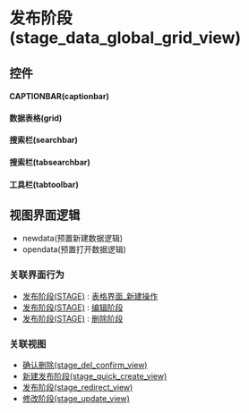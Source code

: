 # 发布阶段(stage_data_global_grid_view)  <!-- {docsify-ignore-all} -->



## 控件
#### CAPTIONBAR(captionbar)
#### 数据表格(grid)
#### 搜索栏(searchbar)
#### 搜索栏(tabsearchbar)
#### 工具栏(tabtoolbar)

## 视图界面逻辑
  * newdata(预置新建数据逻辑)
  * opendata(预置打开数据逻辑)


### 关联界面行为
  * [发布阶段(STAGE)](module/ProjMgmt/stage) : [表格界面_新建操作](module/ProjMgmt/stage#界面行为)
  * [发布阶段(STAGE)](module/ProjMgmt/stage) : [编辑阶段](module/ProjMgmt/stage#界面行为)
  * [发布阶段(STAGE)](module/ProjMgmt/stage) : [删除阶段](module/ProjMgmt/stage#界面行为)

### 关联视图
  * [确认删除(stage_del_confirm_view)](app/view/stage_del_confirm_view)
  * [新建发布阶段(stage_quick_create_view)](app/view/stage_quick_create_view)
  * [发布阶段(stage_redirect_view)](app/view/stage_redirect_view)
  * [修改阶段(stage_update_view)](app/view/stage_update_view)

<script>
 const { createApp } = Vue
  createApp({
    data() {
      return {

      }
    }
  }).use(ElementPlus).mount('#app')
</script>